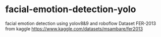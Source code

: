 # facial-emotion-detection-yolo
facial emotion detection using yolov8&amp;9 and roboflow
Dataset FER-2013 from kaggle https://www.kaggle.com/datasets/msambare/fer2013
